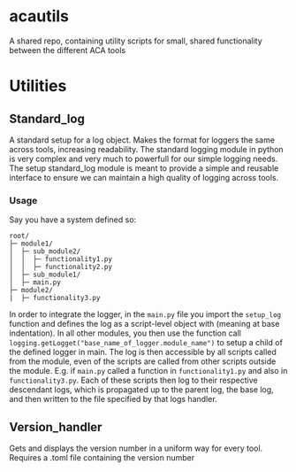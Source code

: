 # acautils
A shared repo, containing utility scripts for small, shared functionality between the different ACA tools

# Utilities
## Standard_log
A standard setup for a log object. Makes the format for loggers the same across tools, increasing readability. The standard logging module in python is very complex and very much to powerfull for our simple logging needs. The setup standard_log module is meant to provide a simple and reusable interface to ensure we can maintain a high quality of logging across tools.
### Usage
Say you have a system defined so:
```
root/
├─ module1/
│  ├─ sub_module2/
│  │  ├─ functionality1.py
│  │  ├─ functionality2.py
│  ├─ sub_module1/
│  ├─ main.py
├─ module2/
|  ├─ functionality3.py
```

In order to integrate the logger, in the `main.py` file you import the `setup_log` function and defines the log as a script-level object with (meaning at base indentation). In all other modules, you then use the function call `logging.getLogget("base_name_of_logger.module_name")` to setup a child of the defined logger in main. The log is then accessible by all scripts called from the module, even of the scripts are called from other scripts outside the module. 
E.g. if `main.py` called a function in `functionality1.py` and also in `functionality3.py`. Each of these scripts then log to their respective descendant logs, which is propagated up to the parent log, the base log, and then written to the file specified by that logs handler. 

## Version_handler
Gets and displays the version number in a uniform way for every tool. Requires a .toml file containing the version number
